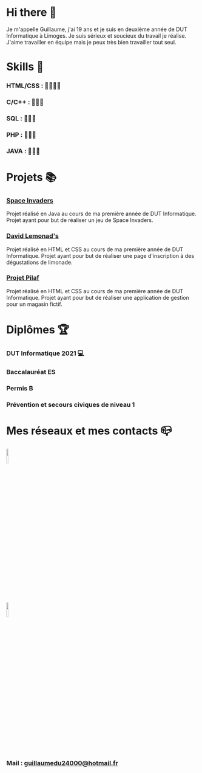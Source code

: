 # Hi there 👋

<p>Je m'appelle Guillaume, j'ai 19 ans et je suis en deuxième année de DUT Informatique à Limoges.   Je suis sérieux et soucieux du travail je réalise. J'aime travailler en équipe mais je peux très bien travailler tout seul.</p>



# Skills 🔩
### HTML/CSS : 💪💪💪💪
### C/C++ : 💪💪💪
### SQL : 💪💪💪
### PHP : 💪💪💪
### JAVA : 💪💪💪



# Projets 📚

### [Space Invaders](https://github.com/Guillaume-COULAUD/Space-Invaders) </h3>

  Projet réalisé en Java au cours de ma première année de DUT Informatique. Projet ayant pour but de réaliser un jeu de Space Invaders.
  
### [David Lemonad's](https://github.com/Guillaume-COULAUD/David-Lemonade-s) </h3>

  Projet réalisé en HTML et CSS au cours de ma première année de DUT Informatique. Projet ayant pour but de réaliser une page d'inscription à des dégustations de limonade.
  
### [Projet Pilaf](https://github.com/Guillaume-COULAUD/Projet-Pilaf) </h3>

  Projet réalisé en HTML et CSS au cours de ma première année de DUT Informatique. Projet ayant pour but de réaliser une application de gestion pour un magasin fictif.




# Diplômes 🏆
### DUT Informatique 2021 💻
### Baccalauréat ES 
### Permis B 
### Prévention et secours civiques de niveau 1



# Mes réseaux et mes contacts 📪


<a href="https://www.linkedin.com/in/guillaume-coulaud-123a57197/"><img src="https://upload.wikimedia.org/wikipedia/commons/thumb/c/ca/LinkedIn_logo_initials.png/600px-LinkedIn_logo_initials.png" width="10%"></a><p>          </p><a href="https://coulaud-guillaume-portfolio.000webhostapp.com/"><img src="https://brandeps.com/logo-download/A/Adobe-Portfolio-logo-vector-01.svg" width="10%"></a>

### Mail : guillaumedu24000@hotmail.fr



<!--
**Guillaume-COULAUD/Guillaume-COULAUD** is a ✨ _special_ ✨ repository because its `README.md` (this file) appears on your GitHub profile.
Here are some ideas to get you started:

- 🔭 I’m currently working on ...
- 🌱 I’m currently learning ...
- 👯 I’m looking to collaborate on ...
- 🤔 I’m looking for help with ...
- 💬 Ask me about ...
- 📫 How to reach me: ...
- 😄 Pronouns: ...
- ⚡ Fun fact: ...
-->
